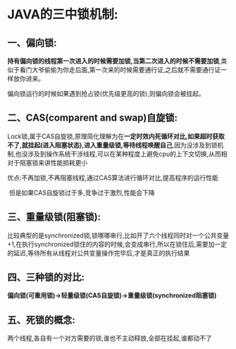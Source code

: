 # JAVA的三中锁机制:

## 一、偏向锁:

​		**持有偏向锁的线程第一次进入的时候需要加锁,当第二次进入的时候不需要加锁**,类似于看门大爷偷偷为你走后面,第一次来的时候需要通行证,之后就不需要通行证一样放你进来。

​		偏向锁运行的时候如果遇到抢占锁(优先级更高的锁),则偏向锁会被挂起。

## 二、CAS(comparent and swap)自旋锁:

​		Lock锁,属于CAS自旋锁,原理简化理解为在**一定时效内死循环对比,如果超时获取不了,就挂起(进入阻塞状态),进入重量级锁,等待线程唤醒自己**,因为没涉及到锁机制,也没涉及到操作系统干涉线程,可以在某种程度上避免cpu的上下文切换,从而相对于阻塞锁来讲性能损耗更小

​		优点:不再加锁,不再阻塞线程,通过CAS算法进行循环对比,提高程序的运行性能

​		但是如果CAS自旋锁过于多,竞争过于激烈,性能会下降

## 三、重量级锁(阻塞锁):

​		比较典型的是synchronized锁,锁哪哪串行,比如开了六个线程同时对一个公共变量+1,在执行synchronized锁住的内容的时候,会变成串行,所以在锁住后,需要加一定的延迟,等待所有从线程对公共变量操作完毕后,才是真正的执行结果

## 四、三种锁的对比:

​		**偏向锁(可重用锁)->轻量级锁(CAS自旋锁)->重量级锁(synchronized阻塞锁)**

## 五、死锁的概念:

​		两个线程,各自有一个对方需要的锁,谁也不主动释放,全部在挂起,谁都动不了


